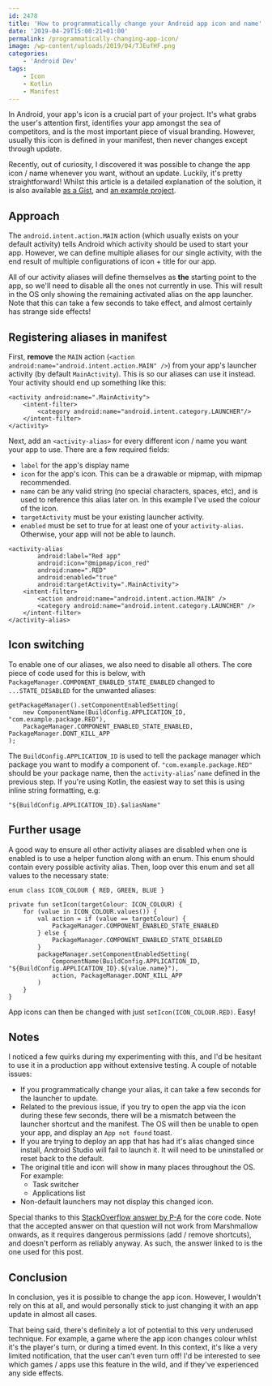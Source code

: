 ```yaml
---
id: 2478
title: 'How to programmatically change your Android app icon and name'
date: '2019-04-29T15:00:21+01:00'
permalink: /programmatically-changing-app-icon/
image: /wp-content/uploads/2019/04/TJEufHF.png
categories:
    - 'Android Dev'
tags:
    - Icon
    - Kotlin
    - Manifest
---
```


In Android, your app's icon is a crucial part of your project. It's what grabs the user's attention first, identifies your app amongst the sea of competitors, and is the most important piece of visual branding. However, usually this icon is defined in your manifest, then never changes except through update.

Recently, out of curiosity, I discovered it was possible to change the app icon / name whenever you want, without an update. Luckily, it's pretty straightforward! Whilst this article is a detailed explanation of the solution, it is also available [as a Gist](https://gist.github.com/JakeSteam/5efffeee23097d8141a69e3c74649a2f), and [an example project](https://github.com/JakeSteam/DynamicIconChanging).

## Approach

The `android.intent.action.MAIN` action (which usually exists on your default activity) tells Android which activity should be used to start your app. However, we can define multiple aliases for our single activity, with the end result of multiple configurations of icon + title for our app.

All of our activity aliases will define themselves as **the** starting point to the app, so we'll need to disable all the ones not currently in use. This will result in the OS only showing the remaining activated alias on the app launcher. Note that this can take a few seconds to take effect, and almost certainly has strange side effects!

## Registering aliases in manifest

First, **remove** the `MAIN` action (`<action android:name="android.intent.action.MAIN" />`) from your app's launcher activity (by default `MainActivity`). This is so our aliases can use it instead. Your activity should end up something like this:

```
<activity android:name=".MainActivity">
    <intent-filter>
        <category android:name="android.intent.category.LAUNCHER"/>
    </intent-filter>
</activity>
```

Next, add an `<activity-alias>` for every different icon / name you want your app to use. There are a few required fields:

- `label` for the app's display name
- `icon` for the app's icon. This can be a drawable or mipmap, with mipmap recommended.
- `name` can be any valid string (no special characters, spaces, etc), and is used to reference this alias later on. In this example I've used the colour of the icon.
- `targetActivity` must be your existing launcher activity.
- `enabled` must be set to true for at least one of your `activity-alias`. Otherwise, your app will not be able to launch.

```
<activity-alias
        android:label="Red app"
        android:icon="@mipmap/icon_red"
        android:name=".RED"
        android:enabled="true"
        android:targetActivity=".MainActivity">
    <intent-filter>
        <action android:name="android.intent.action.MAIN" />
        <category android:name="android.intent.category.LAUNCHER" />
    </intent-filter>
</activity-alias>
```

## Icon switching

To enable one of our aliases, we also need to disable all others. The core piece of code used for this is below, with `PackageManager.COMPONENT_ENABLED_STATE_ENABLED` changed to `...STATE_DISABLED` for the unwanted aliases:

```
getPackageManager().setComponentEnabledSetting(
    new ComponentName(BuildConfig.APPLICATION_ID, "com.example.package.RED"), 
    PackageManager.COMPONENT_ENABLED_STATE_ENABLED, PackageManager.DONT_KILL_APP
);
```

The `BuildConfig.APPLICATION_ID` is used to tell the package manager which package you want to modify a component of. `"com.example.package.RED"` should be your package name, then the `activity-alias`‘ `name` defined in the previous step. If you're using Kotlin, the easiest way to set this is using inline string formatting, e.g:

```
"${BuildConfig.APPLICATION_ID}.$aliasName"
```

## Further usage

A good way to ensure all other activity aliases are disabled when one is enabled is to use a helper function along with an enum. This enum should contain every possible activity alias. Then, loop over this enum and set all values to the necessary state:

```
enum class ICON_COLOUR { RED, GREEN, BLUE }

private fun setIcon(targetColour: ICON_COLOUR) {
    for (value in ICON_COLOUR.values()) {
        val action = if (value == targetColour) {
            PackageManager.COMPONENT_ENABLED_STATE_ENABLED
        } else {
            PackageManager.COMPONENT_ENABLED_STATE_DISABLED
        }
        packageManager.setComponentEnabledSetting(
            ComponentName(BuildConfig.APPLICATION_ID, "${BuildConfig.APPLICATION_ID}.${value.name}"),
            action, PackageManager.DONT_KILL_APP
        )
    }
}
```

App icons can then be changed with just `setIcon(ICON_COLOUR.RED)`. Easy!

## Notes

I noticed a few quirks during my experimenting with this, and I'd be hesitant to use it in a production app without extensive testing. A couple of notable issues:

- If you programmatically change your alias, it can take a few seconds for the launcher to update.
- Related to the previous issue, if you try to open the app via the icon during these few seconds, there will be a mismatch between the launcher shortcut and the manifest. The OS will then be unable to open your app, and display an `App not found` toast.
- If you are trying to deploy an app that has had it's alias changed since install, Android Studio will fail to launch it. It will need to be uninstalled or reset back to the default.
- The original title and icon will show in many places throughout the OS. For example: 
    - Task switcher
    - Applications list
- Non-default launchers may not display this changed icon.

Special thanks to this [StackOverflow answer by P-A](https://stackoverflow.com/a/15249542/608312) for the core code. Note that the accepted answer on that question will not work from Marshmallow onwards, as it requires dangerous permissions (add / remove shortcuts), and doesn't perform as reliably anyway. As such, the answer linked to is the one used for this post.

## Conclusion

In conclusion, yes it is possible to change the app icon. However, I wouldn't rely on this at all, and would personally stick to just changing it with an app update in almost all cases.

That being said, there's definitely a lot of potential to this very underused technique. For example, a game where the app icon changes colour whilst it's the player's turn, or during a timed event. In this context, it's like a very limited notification, that the user can't even turn off! I'd be interested to see which games / apps use this feature in the wild, and if they've experienced any side effects.